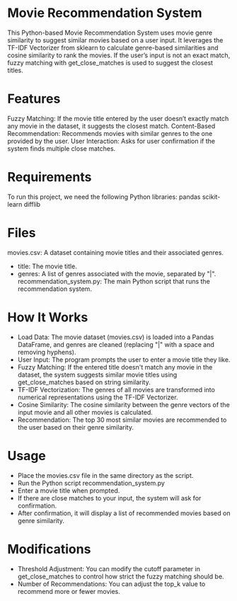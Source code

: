 # Movie Recommendation System
This Python-based Movie Recommendation System uses movie genre similarity to suggest similar movies based on a user input. It leverages the TF-IDF Vectorizer from sklearn to calculate genre-based similarities and cosine similarity to rank the movies. If the user’s input is not an exact match, fuzzy matching with get_close_matches is used to suggest the closest titles.

# Features
Fuzzy Matching: If the movie title entered by the user doesn’t exactly match any movie in the dataset, it suggests the closest match.
Content-Based Recommendation: Recommends movies with similar genres to the one provided by the user.
User Interaction: Asks for user confirmation if the system finds multiple close matches.

# Requirements
To run this project, we need the following Python libraries:
pandas
scikit-learn
difflib

# Files
movies.csv: A dataset containing movie titles and their associated genres.
- title: The movie title.
- genres: A list of genres associated with the movie, separated by "|".
recommendation_system.py: The main Python script that runs the recommendation system.

# How It Works
- Load Data: The movie dataset (movies.csv) is loaded into a Pandas DataFrame, and genres are cleaned (replacing "|" with a space and removing hyphens).
- User Input: The program prompts the user to enter a movie title they like.
- Fuzzy Matching: If the entered title doesn't match any movie in the dataset, the system suggests similar movie titles using get_close_matches based on string similarity.
- TF-IDF Vectorization: The genres of all movies are transformed into numerical representations using the TF-IDF Vectorizer.
- Cosine Similarity: The cosine similarity between the genre vectors of the input movie and all other movies is calculated.
- Recommendation: The top 30 most similar movies are recommended to the user based on their genre similarity.

# Usage
- Place the movies.csv file in the same directory as the script.
- Run the Python script recommendation_system.py
- Enter a movie title when prompted.
- If there are close matches to your input, the system will ask for confirmation.
- After confirmation, it will display a list of recommended movies based on genre similarity.

# Modifications
- Threshold Adjustment: You can modify the cutoff parameter in get_close_matches to control how strict the fuzzy matching should be.
- Number of Recommendations: You can adjust the top_k value to recommend more or fewer movies.
